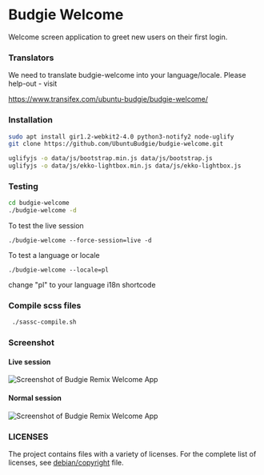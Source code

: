 Budgie Welcome
==============

Welcome screen application to greet new users on their first login.

### Translators

We need to translate budgie-welcome into your language/locale.  Please
help-out - visit

https://www.transifex.com/ubuntu-budgie/budgie-welcome/

### Installation

```sh
sudo apt install gir1.2-webkit2-4.0 python3-notify2 node-uglify
git clone https://github.com/UbuntuBudgie/budgie-welcome.git

uglifyjs -o data/js/bootstrap.min.js data/js/bootstrap.js
uglifyjs -o data/js/ekko-lightbox.min.js data/js/ekko-lightbox.js
```

### Testing

```sh
cd budgie-welcome
./budgie-welcome -d
```

To test the live session

    ./budgie-welcome --force-session=live -d
    
To test a language or locale

    ./budgie-welcome --locale=pl
    
change "pl" to your language i18n shortcode

### Compile scss files
```sh
 ./sassc-compile.sh
```

### Screenshot
#### Live session
![Screenshot of Budgie Remix Welcome App](https://raw.githubusercontent.com/budgie-remix/budgie-welcome/master/screenshot-live-session.png)

#### Normal session
![Screenshot of Budgie Remix Welcome App](https://raw.githubusercontent.com/budgie-remix/budgie-welcome/master/screenshot-normal-session.png)

### LICENSES
  The project contains files with a variety of licenses.
  For the complete list of licenses, see [debian/copyright](https://github.com/budgie-remix/budgie-welcome/blob/master/debian/copyright) file.
